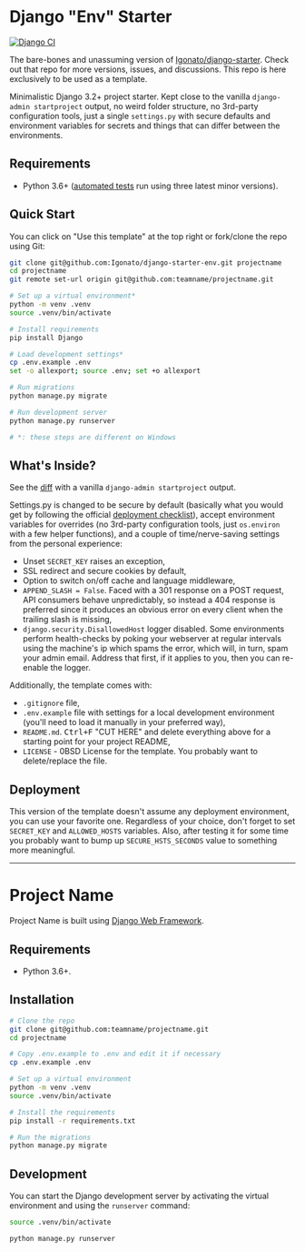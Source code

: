 # Django "Env" Starter

[![Django CI](https://github.com/Igonato/django-starter-env/actions/workflows/django.yml/badge.svg)][ci]

The bare-bones and unassuming version of [Igonato/django-starter]. Check out that
repo for more versions, issues, and discussions. This repo is here exclusively
to be used as a template.

[ci]: https://github.com/Igonato/django-starter-env/actions/workflows/django.yml
[igonato/django-starter]: https://github.com/Igonato/django-starter

Minimalistic Django 3.2+ project starter. Kept close to the vanilla
`django-admin startproject` output, no weird folder structure, no 3rd-party
configuration tools, just a single `settings.py` with secure defaults and
environment variables for secrets and things that can differ between the
environments.

## Requirements

-   Python 3.6+ ([automated tests][ci] run using three latest minor versions).

## Quick Start

You can click on "Use this template" at the top right or fork/clone the repo
using Git:

```bash
git clone git@github.com:Igonato/django-starter-env.git projectname
cd projectname
git remote set-url origin git@github.com:teamname/projectname.git

# Set up a virtual environment*
python -m venv .venv
source .venv/bin/activate

# Install requirements
pip install Django

# Load development settings*
cp .env.example .env
set -o allexport; source .env; set +o allexport

# Run migrations
python manage.py migrate

# Run development server
python manage.py runserver

# *: these steps are different on Windows
```

## What's Inside?

See the [diff] with a vanilla `django-admin startproject` output.

Settings.py is changed to be secure by default (basically what you would
get by following the official [deployment checklist]), accept environment
variables for overrides (no 3rd-party configuration tools, just `os.environ`
with a few helper functions), and a couple of time/nerve-saving settings from
the personal experience:

-   Unset `SECRET_KEY` raises an exception,
-   SSL redirect and secure cookies by default,
-   Option to switch on/off cache and language middleware,
-   `APPEND_SLASH = False`. Faced with a 301 response on a POST request, API
    consumers behave unpredictably, so instead a 404 response is preferred
    since it produces an obvious error on every client when the trailing slash
    is missing,
-   `django.security.DisallowedHost` logger disabled. Some environments perform
    health-checks by poking your webserver at regular intervals using the
    machine's ip which spams the error, which will, in turn, spam your admin
    email. Address that first, if it applies to you, then you can re-enable the
    logger.

Additionally, the template comes with:

-   `.gitignore` file,
-   `.env.example` file with settings for a local development environment
    (you'll need to load it manually in your preferred way),
-   `README.md`. <kbd>Ctrl+F</kbd> "&#67;UT HERE" and delete everything above
    for a starting point for your project README,
-   `LICENSE` - 0BSD License for the template. You probably want to
    delete/replace the file.

[diff]: https://github.com/Igonato/django-starter/compare/ref...env
[deployment checklist]: https://docs.djangoproject.com/en/dev/howto/deployment/checklist/

## Deployment

This version of the template doesn't assume any deployment environment, you can
use your favorite one. Regardless of your choice, don't forget to set
`SECRET_KEY` and `ALLOWED_HOSTS` variables. Also, after testing it for some
time you probably want to bump up `SECURE_HSTS_SECONDS` value to something more
meaningful.

---

<!----- CUT HERE ----->

# Project Name

<!-- [![Django CI](https://github.com/teamname/projectname/actions/workflows/django.yml/badge.svg)](https://github.com/teamname/projectname/actions/workflows/django.yml) -->

Project Name is built using [Django Web Framework].

[django web framework]: https://www.djangoproject.com/

## Requirements

-   Python 3.6+.

## Installation

```bash
# Clone the repo
git clone git@github.com:teamname/projectname.git
cd projectname

# Copy .env.example to .env and edit it if necessary
cp .env.example .env

# Set up a virtual environment
python -m venv .venv
source .venv/bin/activate

# Install the requirements
pip install -r requirements.txt

# Run the migrations
python manage.py migrate
```

## Development

You can start the Django development server by activating the virtual
environment and using the `runserver` command:

```bash
source .venv/bin/activate

python manage.py runserver
```
